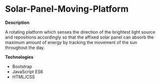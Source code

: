 # Solar-Panel-Moving-Platform

**Description** 

A rotating platform which senses the direction of the brightest light source and repositions accordingly so that the affixed solar panel can absorb the maximum amount of energy by tracking the movement of the sun throughout the day.

**Technologies** 
- Bootstrap
- JavaScript ES6
- HTML/CSS
